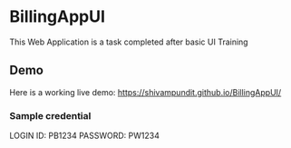 # BillingAppUI
This Web Application is a task completed after basic UI Training

## Demo
Here is a working live demo:  https://shivampundit.github.io/BillingAppUI/

### Sample credential
LOGIN ID: PB1234
PASSWORD: PW1234




